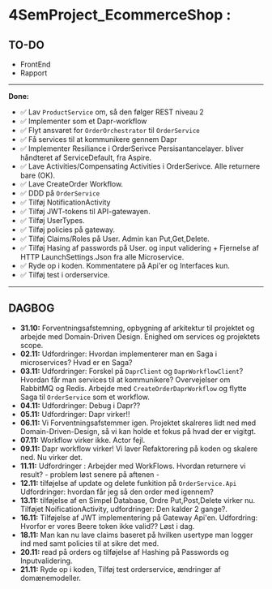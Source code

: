 # 4SemProject_EcommerceShop : 
## **TO-DO**
- FrontEnd
- Rapport
---
**Done:**

- ✅ Lav `ProductService` om, så den følger REST niveau 2
- ✅ Implementer som et Dapr-workflow
- ✅ Flyt ansvaret for `OrderOrchestrator` til `OrderService`
- ✅ Få services til at kommunikere gennem Dapr
- ✅ Implementer Resiliance i OrderSerivce Persisantancelayer. bliver håndteret af ServiceDefault, fra Aspire.
- ✅ Lave Activities/Compensating Activities i OrderSerivce. Alle returnere bare (OK).
- ✅ Lave CreateOrder Workflow.
- ✅ DDD på `OrderService`
- ✅ Tilføj NotificationActivity 
- ✅ Tilføj JWT-tokens til API-gatewayen.
- ✅ Tilføj UserTypes.
- ✅ Tilføj policies på gateway.
- ✅ Tilføj Claims/Roles på User. Admin kan Put,Get,Delete.
- ✅ Tilføj Hasing af passwords på User. og input validering + Fjernelse af HTTP LaunchSettings.Json fra alle Microservice.
- ✅ Ryde op i koden. Kommentatere på Api'er og Interfaces kun.
- ✅ Tilføj test i orderservice.    
---

## DAGBOG

- **31.10:** Forventningsafstemning, opbygning af arkitektur til projektet og arbejde med Domain-Driven Design. Enighed om services og projektets scope.
- **02.11:** Udfordringer: Hvordan implementerer man en Saga i microservices? Hvad er en Saga?
- **03.11:** Udfordringer: Forskel på `DaprClient` og `DaprWorkflowClient`? Hvordan får man services til at kommunikere? Overvejelser om RabbitMQ og Redis. Arbejde med `CreateOrderDaprWorkflow` og flytte Saga til `OrderService` som et workflow.
- **04.11:** Udfordringer: Debug i Dapr??
- **05.11:** Udfordringer: Dapr virker!!
- **06.11:** Vi Forventningsafstemmer igen. Projektet skalreres lidt ned med Domain-Driven-Design, så vi kan holde et fokus på hvad der er vigitgt.
- **07.11:** Workflow virker ikke. Actor fejl.
- **09.11:** Dapr workflow virker! Vi laver Refaktorering på koden og skalere ned. Nu virker det.
- **11.11:** Udfordringer : Arbejder med WorkFlows. Hvordan returnere vi result?  - problem løst senere på aftenen -
- **12.11:** tilføjelse af update og delete funkition på `OrderService.Api` Udfordringer: hvordan får jeg så den order med igennem?
- **13.11:** tilføjelse af en Simpel Database, Ordre Put,Post,Delete virker nu. Tilføjet NoificationActivity, udfordringer: Den kalder 2 gange?. 
- **16.11:** Tilføjelse af JWT implementering på Gateway Api'en. Udfordring: Hvorfor er vores Beere token ikke valid?? Løst i dag.
- **18.11:** Man kan nu lave claims baseret på hvilken usertype man logger ind med samt policies til at sikre det med.
- **20.11:** read på orders og tilføjelse af Hashing på Passwords og Inputvalidering.
- **21.11:** Ryde op i koden, Tilføj test orderservice, ændringer af domænemodeller. 
